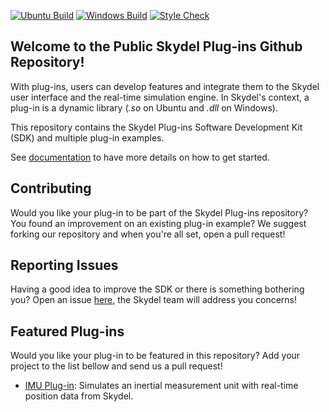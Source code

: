 [![Ubuntu Build](https://github.com/learn-orolia/skydel-plug-ins/actions/workflows/ubuntu_build.yml/badge.svg)](https://github.com/learn-orolia/skydel-plug-ins/actions/workflows/ubuntu_build.yml)
[![Windows Build](https://github.com/learn-orolia/skydel-plug-ins/actions/workflows/windows_build.yml/badge.svg)](https://github.com/learn-orolia/skydel-plug-ins/actions/workflows/windows_build.yml)
[![Style Check](https://github.com/learn-orolia/skydel-plug-ins/actions/workflows/style_check.yml/badge.svg)](https://github.com/learn-orolia/skydel-plug-ins/actions/workflows/style_check.yml)

## Welcome to the Public Skydel Plug-ins Github Repository!

With plug-ins, users can develop features and integrate them to the Skydel user interface and the real-time simulation engine. In Skydel's context, a plug-in is a dynamic library (*.so* on Ubuntu and *.dll* on Windows).

This repository contains the Skydel Plug-ins Software Development Kit (SDK) and multiple plug-in examples.

See [documentation](https://skydel.gitbook.io/skydel-plug-ins-documentation/) to have more details on how to get started.

## Contributing

Would you like your plug-in to be part of the Skydel Plug-ins repository? You found an improvement on an existing plug-in example? We suggest forking our repository and when you're all set, open a pull request!

## Reporting Issues

Having a good idea to improve the SDK or there is something bothering you? Open an issue [here](https://github.com/learn-orolia/skydel-plug-ins/issues/new/choose), the Skydel team will address you concerns!

## Featured Plug-ins

Would you like your plug-in to be featured in this repository? Add your project to the list bellow and send us a pull request!

- [IMU Plug-in](https://github.com/learn-orolia/skydel-plug-ins/tree/master/source/example/imu_plugin): Simulates an inertial measurement unit with real-time position data from Skydel.
